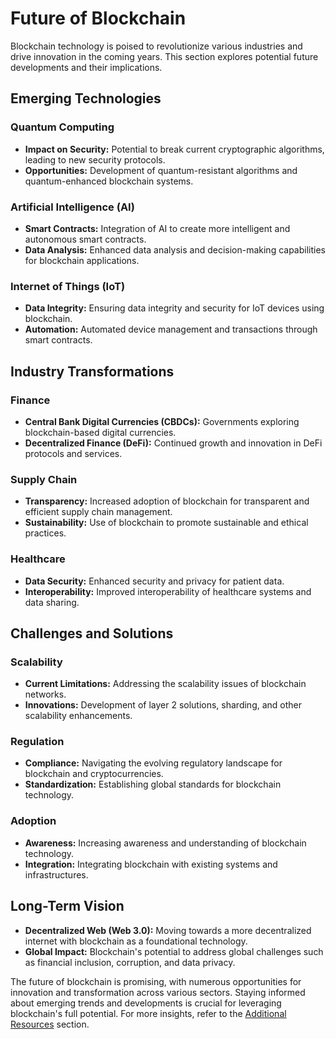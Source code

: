 # Future of Blockchain

Blockchain technology is poised to revolutionize various industries and drive innovation in the coming years. This section explores potential future developments and their implications.

## Emerging Technologies

### Quantum Computing
- **Impact on Security:** Potential to break current cryptographic algorithms, leading to new security protocols.
- **Opportunities:** Development of quantum-resistant algorithms and quantum-enhanced blockchain systems.

### Artificial Intelligence (AI)
- **Smart Contracts:** Integration of AI to create more intelligent and autonomous smart contracts.
- **Data Analysis:** Enhanced data analysis and decision-making capabilities for blockchain applications.

### Internet of Things (IoT)
- **Data Integrity:** Ensuring data integrity and security for IoT devices using blockchain.
- **Automation:** Automated device management and transactions through smart contracts.

## Industry Transformations

### Finance
- **Central Bank Digital Currencies (CBDCs):** Governments exploring blockchain-based digital currencies.
- **Decentralized Finance (DeFi):** Continued growth and innovation in DeFi protocols and services.

### Supply Chain
- **Transparency:** Increased adoption of blockchain for transparent and efficient supply chain management.
- **Sustainability:** Use of blockchain to promote sustainable and ethical practices.

### Healthcare
- **Data Security:** Enhanced security and privacy for patient data.
- **Interoperability:** Improved interoperability of healthcare systems and data sharing.

## Challenges and Solutions

### Scalability
- **Current Limitations:** Addressing the scalability issues of blockchain networks.
- **Innovations:** Development of layer 2 solutions, sharding, and other scalability enhancements.

### Regulation
- **Compliance:** Navigating the evolving regulatory landscape for blockchain and cryptocurrencies.
- **Standardization:** Establishing global standards for blockchain technology.

### Adoption
- **Awareness:** Increasing awareness and understanding of blockchain technology.
- **Integration:** Integrating blockchain with existing systems and infrastructures.

## Long-Term Vision
- **Decentralized Web (Web 3.0):** Moving towards a more decentralized internet with blockchain as a foundational technology.
- **Global Impact:** Blockchain's potential to address global challenges such as financial inclusion, corruption, and data privacy.

The future of blockchain is promising, with numerous opportunities for innovation and transformation across various sectors. Staying informed about emerging trends and developments is crucial for leveraging blockchain's full potential. For more insights, refer to the [Additional Resources](10_Additional_Resources.md) section.
